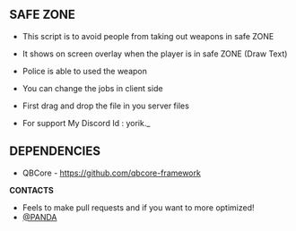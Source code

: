 **SAFE ZONE**
-----

- This script is to avoid people from taking out weapons in safe ZONE
- It shows on screen overlay when the player is in safe ZONE (Draw Text)
- Police is able to used the weapon
- You can change the jobs in client side


- First drag and drop the file in you server files
- For support My Discord Id : yorik._

**DEPENDENCIES**
-----

- QBCore - https://github.com/qbcore-framework


**CONTACTS**
- Feels to make pull requests and if you want to more optimized!
- [@PANDA](https://github.com/Devil-panda)

